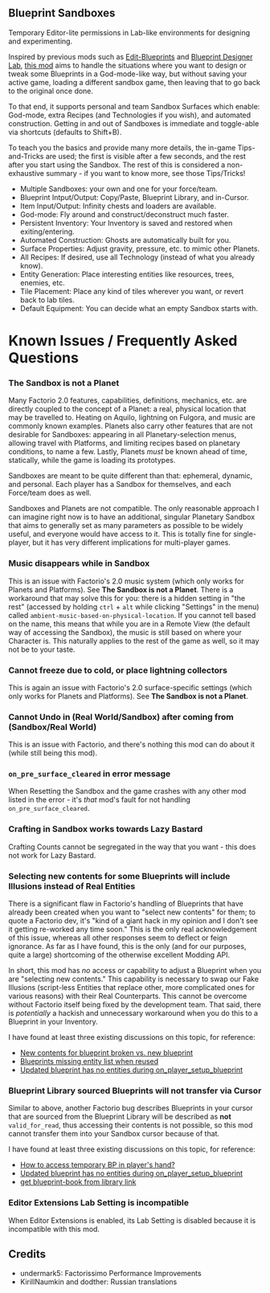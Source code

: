 ## Blueprint Sandboxes

Temporary Editor-lite permissions in Lab-like environments for designing and experimenting.

Inspired by previous mods such as [Edit-Blueprints](https://mods.factorio.com/mod/Edit-Blueprints) and [Blueprint Designer Lab](https://mods.factorio.com/mod/BlueprintLab_design), [this mod](https://mods.factorio.com/mod/blueprint-sandboxes) aims to handle the situations where you want to design or tweak some Blueprints in a God-mode-like way, but without saving your active game, loading a different sandbox game, then leaving that to go back to the original once done.

To that end, it supports personal and team Sandbox Surfaces which enable: God-mode, extra Recipes (and Technologies if you wish), and automated construction. Getting in and out of Sandboxes is immediate and toggle-able via shortcuts (defaults to Shift+B).

To teach you the basics and provide many more details, the in-game Tips-and-Tricks are used; the first is visible after a few seconds, and the rest after you start using the Sandbox. The rest of this is considered a non-exhaustive summary - if you want to know more, see those Tips/Tricks!

* Multiple Sandboxes: your own and one for your force/team.
* Blueprint Intput/Output: Copy/Paste, Blueprint Library, and in-Cursor.
* Item Input/Output: Infinity chests and loaders are available.
* God-mode: Fly around and construct/deconstruct much faster.
* Persistent Inventory: Your Inventory is saved and restored when exiting/entering.
* Automated Construction: Ghosts are automatically built for you.
* Surface Properties: Adjust gravity, pressure, etc. to mimic other Planets.
* All Recipes: If desired, use all Technology (instead of what you already know).
* Entity Generation: Place interesting entities like resources, trees, enemies, etc.
* Tile Placement: Place any kind of tiles wherever you want, or revert back to lab tiles.
* Default Equipment: You can decide what an empty Sandbox starts with.

# Known Issues / Frequently Asked Questions

### The Sandbox is not a Planet

Many Factorio 2.0 features, capabilities, definitions, mechanics, etc. are directly coupled to the concept of a Planet: a real, physical location that may be travelled to. Heating on Aquilo, lightning on Fulgora, and music are commonly known examples. Planets also carry other features that are not desirable for Sandboxes: appearing in all Planetary-selection menus, allowing travel with Platforms, and limiting recipes based on planetary conditions, to name a few. Lastly, Planets _must_ be known ahead of time, statically, while the game is loading its prototypes.

Sandboxes are meant to be quite different than that: ephemeral, dynamic, and personal. Each player has a Sandbox for themselves, and each Force/team does as well.

Sandboxes and Planets are not compatible. The only reasonable approach I can imagine right now is to have an additional, singular Planetary Sandbox that aims to generally set as many parameters as possible to be widely useful, and everyone would have access to it. This is totally fine for single-player, but it has very different implications for multi-player games.

### Music disappears while in Sandbox

This is an issue with Factorio's 2.0 music system (which only works for Planets and Platforms). See **The Sandbox is not a Planet**. There is a workaround that may solve this for you: there is a hidden setting in "the rest" (accessed by holding `ctrl` + `alt` while clicking "Settings" in the menu) called `ambient-music-based-on-physical-location`. If you cannot tell based on the name, this means that while you are in a Remote View (the default way of accessing the Sandbox), the music is still based on where your Character is. This naturally applies to the rest of the game as well, so it may not be to your taste.

### Cannot freeze due to cold, or place lightning collectors

This is again an issue with Factorio's 2.0 surface-specific settings (which only works for Planets and Platforms). See **The Sandbox is not a Planet**.

### Cannot Undo in (Real World/Sandbox) after coming from (Sandbox/Real World)

This is an issue with Factorio, and there's nothing this mod can do about it (while still being this mod).

### `on_pre_surface_cleared` in error message

When Resetting the Sandbox and the game crashes with any other mod listed in the error - it's _that_ mod's fault for not handling `on_pre_surface_cleared`.

### Crafting in Sandbox works towards Lazy Bastard

Crafting Counts cannot be segregated in the way that you want - this does not work for Lazy Bastard.

### Selecting new contents for some Blueprints will include Illusions instead of Real Entities

There is a significant flaw in Factorio's handling of Blueprints that have already been created when you want to "select new contents" for them; to quote a Factorio dev, it's "kind of a giant hack in my opinion and I don't see it getting re-worked any time soon." This is the only real acknowledgement of this issue, whereas all other responses seem to deflect or feign ignorance. As far as I have found, this is the only (and for our purposes, quite a large) shortcoming of the otherwise excellent Modding API.

In short, this mod has _no_ access or capability to adjust a Blueprint when you are "selecting new contents." This capability is necessary to swap our Fake Illusions (script-less Entities that replace other, more complicated ones for various reasons) with their Real Counterparts. This cannot be overcome without Factorio itself being fixed by the development team. That said, there is _potentially_ a hackish and unnecessary workaround when you do this to a Blueprint in your Inventory.

I have found at least three existing discussions on this topic, for reference:

* [New contents for blueprint broken vs. new blueprint](https://forums.factorio.com/viewtopic.php?f=29&t=88793)
* [Blueprints missing entity list when reused](https://forums.factorio.com/viewtopic.php?f=7&t=99323)
* [Updated blueprint has no entities during on_player_setup_blueprint](https://forums.factorio.com/viewtopic.php?f=48&t=88100)

### Blueprint Library sourced Blueprints will not transfer via Cursor

Similar to above, another Factorio bug describes Blueprints in your cursor that are sourced from the Blueprint Library will be described as __not__ `valid_for_read`, thus accessing their contents is not possible, so this mod cannot transfer them into your Sandbox cursor because of that.

I have found at least three existing discussions on this topic, for reference:

* [How to access temporary BP in player's hand?](https://test.forums.factorio.com/viewtopic.php?t=93956)
* [Updated blueprint has no entities during on_player_setup_blueprint](https://forums.factorio.com/viewtopic.php?f=48&t=88100)
* [get blueprint-book from library link](https://test.forums.factorio.com/viewtopic.php?t=95272)

### Editor Extensions Lab Setting is incompatible

When Editor Extensions is enabled, its Lab Setting is disabled because it is incompatible with this mod.

## Credits
* undermark5: Factorissimo Performance Improvements
* KirillNaumkin and dodther: Russian translations